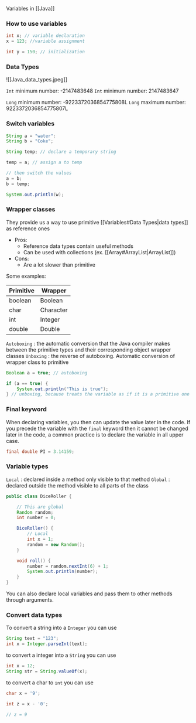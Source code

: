 
Variables in [[Java]]

### How to use variables

```java
int x; // variable declaration
x = 123; //variable assignment

int y = 150; // initialization
```


### Data Types

![[Java_data_types.jpeg]]

``Int`` minimum number: -2147483648
``Int`` minimum number: 2147483647

``Long`` minimum number: -9223372036854775808L
``Long`` maximum number: 9223372036854775807L


### Switch variables

```java
String a = "water":
String b = "Coke";

String temp; // declare a temporary string

temp = a; // assign a to temp

// then switch the values
a = b;
b = temp;

System.out.println(w);
```


### Wrapper classes

They provide us a way to use primitive [[Variables#Data Types|data types]] as reference ones
- Pros: 
	- Reference data types contain useful methods
	- Can be used with collections (ex. [[Array#ArrayList|ArrayList]])
- Cons:
	- Are a lot slower than primitive

Some examples: 

| Primitive    | Wrapper   |
| ------------ | --------- |
| boolean      | Boolean   |
| char         | Character |
| int          | Integer   |
| double       | Double    |

``Autoboxing`` : the automatic conversion that the Java compiler makes between the primitive types and their corresponding object wrapper classes
``Unboxing`` : the reverse of autoboxing. Automatic conversion of wrapper class to primitive

```java
Boolean a = true; // autoboxing

if (a == true) {
	System.out.println("This is true");
} // unboxing, because treats the variable as if it is a primitive one

```

### Final keyword

When declaring variables, you then can update the value later in the code. If you precede the variable with the ``final`` keyword then it cannot be changed later in the code, a common practice is to declare the variable in all upper case.

```java
final double PI = 3.14159;
```

### Variable types

``Local`` : declared inside a method only visible to that method
``Global`` : declared outside the method visible to all parts of the class

```java
public class DiceRoller {

	// This are global
    Random random;
    int number = 0;

    DiceRoller() {
	    // Local
	    int x = 1;
        random = new Random();
    }

    void roll() {
        number = random.nextInt(6) + 1;
        System.out.println(number);
    }
}
```

You can also declare local variables and pass them to other methods through arguments.


### Convert data types

To convert a string into a ``Integer`` you can use
```java
String text = "123";
int x = Integer.parseInt(text);
```

to convert a integer into a ``String`` you can use

```java
int x = 12;
String str = String.valueOf(x);
```

to convert a char to ``int`` you can use
```java
char x = '9';

int z = x - '0';

// z = 9
```
